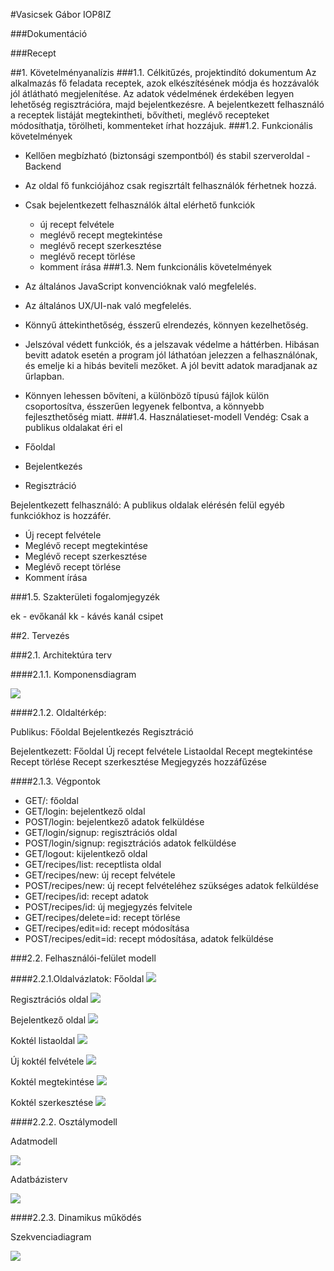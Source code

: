 #Vasicsek Gábor IOP8IZ

###Dokumentáció

###Recept

##1.	Követelményanalízis
###1.1. Célkitűzés, projektindító dokumentum
Az alkalmazás fő feladata receptek, azok elkészítésének módja és hozzávalók jól átlátható megjelenítése. Az adatok védelmének érdekében legyen lehetőség regisztrációra, majd bejelentkezésre. A bejelentkezett felhasználó a receptek listáját megtekintheti, bővítheti, meglévő recepteket módosíthatja, törölheti, kommenteket írhat hozzájuk.
###1.2. Funkcionális követelmények
- Kellően megbízható (biztonsági szempontból) és stabil szerveroldal - Backend
- Az oldal fő funkciójához csak regiszrtált felhasználók férhetnek hozzá.
- Csak bejelentkezett felhasználók által elérhető funkciók
  - új recept felvétele
  - meglévő recept megtekintése
  - meglévő recept szerkesztése
  - meglévő recept törlése
  - komment írása
###1.3. Nem funkcionális követelmények
- Az általános JavaScript konvencióknak való megfelelés.
- Az általános UX/UI-nak való megfelelés.
- Könnyű áttekinthetőség, ésszerű elrendezés, könnyen kezelhetőség.
- Jelszóval védett funkciók, és a jelszavak védelme a háttérben. Hibásan bevitt adatok esetén a program jól láthatóan jelezzen a felhasználónak, és emelje ki a hibás beviteli mezőket. A jól bevitt adatok maradjanak az űrlapban.
- Könnyen lehessen bővíteni, a különböző típusú fájlok külön csoportosítva, ésszerűen legyenek felbontva, a könnyebb fejleszthetőség miatt.
###1.4. Használatieset-modell
Vendég: Csak a publikus oldalakat éri el

-	Főoldal
-	Bejelentkezés
-	Regisztráció

Bejelentkezett felhasználó: A publikus oldalak elérésén felül egyéb funkciókhoz is hozzáfér.

-	Új recept felvétele
-	Meglévő recept megtekintése
-	Meglévő recept szerkesztése
-	Meglévő recept törlése
-	Komment írása

###1.5. Szakterületi fogalomjegyzék

ek - evőkanál
kk - kávés kanál
csipet

##2. Tervezés

###2.1.	Architektúra terv

####2.1.1. Komponensdiagram

![](docs/images/alkfejlusecasediagramm.png)

####2.1.2. Oldaltérkép:

Publikus:
Főoldal
Bejelentkezés
Regisztráció

Bejelentkezett:
Főoldal
Új recept felvétele
Listaoldal
Recept megtekintése
Recept törlése 
Recept szerkesztése 
Megjegyzés hozzáfűzése

####2.1.3. Végpontok

- GET/: főoldal
- GET/login: bejelentkező oldal
- POST/login: bejelentkező adatok felküldése
- GET/login/signup: regisztrációs oldal
- POST/login/signup: regisztrációs adatok felküldése
- GET/logout: kijelentkező oldal
- GET/recipes/list: receptlista oldal
- GET/recipes/new: új recept felvétele
- POST/recipes/new: új recept felvételéhez szükséges adatok felküldése
- GET/recipes/id: recept adatok
- POST/recipes/id: új megjegyzés felvitele
- GET/recipes/delete=id: recept törlése
- GET/recipes/edit=id: recept módosítása
- POST/recipes/edit=id: recept módosítása, adatok felküldése

###2.2. Felhasználói-felület modell

####2.2.1.Oldalvázlatok:
Főoldal
![](docs/images/fooldal.JPG)

Regisztrációs oldal
![](docs/images/regisztracio.JPG)

Bejelentkező oldal
![](docs/images/bejelentkezes.JPG)

Koktél listaoldal
![](docs/images/receptlista.JPG)

Új koktél felvétele
![](docs/images/felvesz.JPG)

Koktél megtekintése
![](docs/images/megjelenit.JPG)

Koktél szerkesztése
![](docs/images/szerkeszt.JPG)

####2.2.2. Osztálymodell
 
Adatmodell

![](docs/images/alkfejlmodell.png)
 
Adatbázisterv

![](docs/images/alkfejlterv.png)

####2.2.3. Dinamikus működés

Szekvenciadiagram

![](docs/images/alkfejlszekvencia.png)
